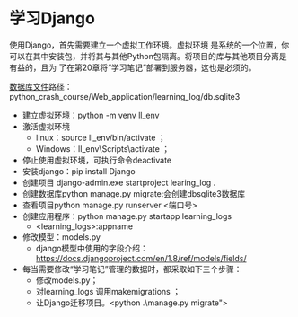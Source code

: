 # 学习Django
使用Django，首先需要建立一个虚拟工作环境。虚拟环境 是系统的一个位置，你可以在其中安装包，并将其与其他Python包隔离。将项目的库与其他项目分离是有益的，且为
了在第20章将“学习笔记”部署到服务器，这也是必须的。

[数据库文件](https://share.weiyun.com/Ygv9Pv3E)路径：python_crash_course/Web_application/learning_log/db.sqlite3

* 建立虚拟环境：python -m venv ll_env
* 激活虚拟环境
  * linux：source ll_env/bin/activate ；
  * Windows：ll_env\Scripts\activate ；
* 停止使用虚拟环境，可执行命令deactivate
*  安装django：pip install Django
* 创建项目 django-admin.exe startproject learing_log .
* 创建数据库python manage.py migrate:会创建dbsqlite3数据库
* 查看项目python manage.py runserver <端口号>
* 创建应用程序：python manage.py startapp learning_logs
  * <learning_logs>:appname
* 修改模型：models.py
  * django模型中使用的字段介绍：https://docs.djangoproject.com/en/1.8/ref/models/fields/
* 每当需要修改“学习笔记”管理的数据时，都采取如下三个步骤：
  * 修改models.py；
  * 对learning_logs 调用makemigrations ；<python manage.py makemigrations learning_logs>
  * 让Django迁移项目。<python .\manage.py migrate">